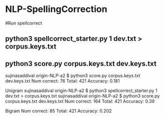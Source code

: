 # NLP-SpellingCorrection
#Run spellcorrect

## python3 spellcorrect_starter.py 1 dev.txt > corpus.keys.txt

## python3 score.py corpus.keys.txt dev.keys.txt


sujinasaddival origin-NLP-a2 $ python3 score.py corpus.keys.txt dev.keys.txt
Num correct:  76
Total:  421
Accuracy: 0.181

Unigram
sujinasaddival origin-NLP-a2 $ python3 spellcorrect_starter.py 1 dev.txt > corpus.keys.txt
sujinasaddival origin-NLP-a2 $ python3 score.py corpus.keys.txt dev.keys.txt
Num correct:  164
Total:  421
Accuracy: 0.39

Bigram
Num correct:  85
Total:  421
Accuracy: 0.202